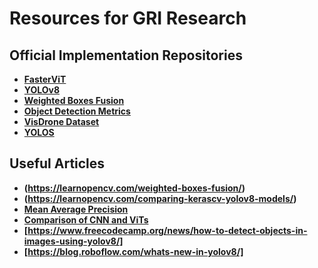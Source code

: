 # Resources for GRI Research

## Official Implementation Repositories

- __[FasterViT](https://github.com/NVlabs/FasterViT#fastervit-fast-vision-transformers-with-hierarchical-attention)__
- __[YOLOv8](https://github.com/ultralytics/ultralytics)__
- __[Weighted Boxes Fusion](https://github.com/ZFTurbo/Weighted-Boxes-Fusion#description-of-wbf-method-and-citation)__
- __[Object Detection Metrics](https://github.com/rafaelpadilla/review_object_detection_metrics/)__
- __[VisDrone Dataset](https://github.com/VisDrone/VisDrone-Dataset)__
- __[YOLOS](https://github.com/hustvl/YOLOS)__
  
## Useful Articles

- __(https://learnopencv.com/weighted-boxes-fusion/)__
- __(https://learnopencv.com/comparing-kerascv-yolov8-models/)__
- __[Mean Average Precision](https://learnopencv.com/mean-average-precision-map-object-detection-model-evaluation-metric/?fbclid=IwAR2YxPZzmvk1n2ZtgxZQpC1XRS3ld38jXoaOSYBxmxzR3CV23sGLHmdCxYE#Datasets-and-Model-Evaluation-Competitions)__
- __[Comparison of CNN and ViTs](https://medium.com/@iliaspapastratis/comparison-of-convolutional-neural-networks-and-vision-transformers-vits-a8fc5486c5be)__
- __[https://www.freecodecamp.org/news/how-to-detect-objects-in-images-using-yolov8/]__
- __[https://blog.roboflow.com/whats-new-in-yolov8/]__
  
  
